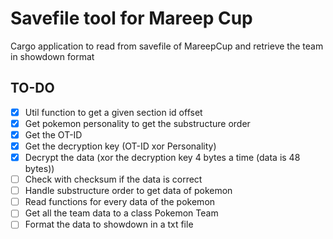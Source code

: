 # Savefile tool for Mareep Cup

Cargo application to read from savefile of MareepCup and retrieve the team in showdown format

## TO-DO
- [X] Util function to get a given section id offset
- [X] Get pokemon personality to get the substructure order
- [X] Get the OT-ID
- [X] Get the decryption key (OT-ID xor Personality)
- [X] Decrypt the data (xor the decryption key 4 bytes a time (data is 48 bytes))
- [ ] Check with checksum if the data is correct
- [ ] Handle substructure order to get data of pokemon
- [ ] Read functions for every data of the pokemon
- [ ] Get all the team data to a class Pokemon Team
- [ ] Format the data to showdown in a txt file
